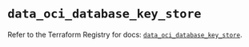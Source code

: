 # `data_oci_database_key_store`

Refer to the Terraform Registry for docs: [`data_oci_database_key_store`](https://registry.terraform.io/providers/oracle/oci/6.18.0/docs/data-sources/database_key_store).
